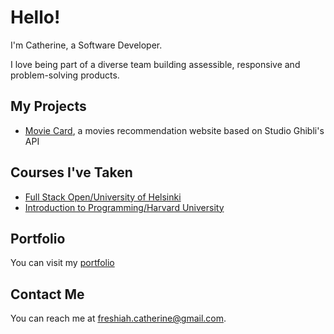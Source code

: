 # Hello!

I'm Catherine, a Software Developer.<br>

I love being part of a diverse team building assessible, responsive and problem-solving products.

## My Projects

* [Movie Card](https://github.com/CatherineNjenga/movie-card), a movies recommendation website based on Studio Ghibli's API


## Courses I've Taken

* [Full Stack Open/University of Helsinki](https://fullstackopen.com/)
* [Introduction to Programming/Harvard University](cs50.harvard.edu/x/2022/)

## Portfolio

You can visit my [portfolio](https://catherinenjenga.github.io/)

## Contact Me

You can reach me at <freshiah.catherine@gmail.com>.

